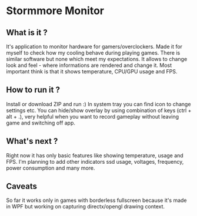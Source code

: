 # Stormmore Monitor

## What is it ?
It's application to monitor hardware for gamers/overclockers. 
Made it for myself to check how my cooling behave during playing games. There is similar software but none which
meet my expectations. It allows to change look and feel - where informations are rendered and change it. 
Most important think is that it shows temperature, CPU/GPU usage and FPS. 

## How to run it ?
Install or download ZIP and run :) 
In system tray you can find icon to change settings etc. You can hide/show overlay by using combination of 
keys (ctrl + alt + .), very helpful when you want to record gameplay without leaving game and switching off app.

## What's next ? 
Right now it has only basic features like showing temperature, usage and FPS.
I'm planning to add other indicators ssd usage, voltages, frequency, power consumption and many more.

## Caveats
So far it works only in games with borderless fullscreen because it's made in WPF but working on capturing directx/opengl drawing context. 


